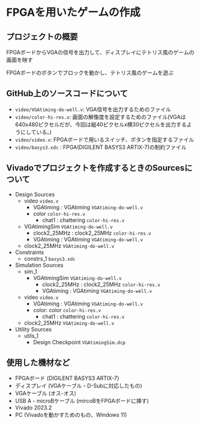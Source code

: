 # FPGAを用いたゲームの作成
## プロジェクトの概要
FPGAボードからVGAの信号を出力して、ディスプレイにテトリス風のゲームの画面を映す

FPGAボードのボタンでブロックを動かし、テトリス風のゲームを遊ぶ

## GitHub上のソースコードについて
- `video/VGAtiming-do-well.v`: VGA信号を出力するためのファイル
- `video/color-hi-res.v`: 画面の解像度を設定するためのファイル(VGAは640x480ピクセルだが、今回は縦40ピクセルx横30ピクセルを出力するようにしている。)
- `video/video.v`: FPGAボードで用いるスイッチ、ボタンを指定するファイル
- `video/basys3.xdc` : FPGA(DIGILENT BASYS3 ARTIX-7)の制約ファイル

## Vivadoでプロジェクトを作成するときのSourcesについて
- Design Sources
	- video `video.v`
		- VGAtiming : VGAtiming `VGAtiming-do-well.v`
		- color `color-hi-res.v`
			- chat1 : chattering `color-hi-res.v`
	- VGAtimingSim `VGAtiming-do-well.v`
		- clock2_25MHz : clock2_25MHz `color-hi-res.v`
		- VGAtiming : VGAtiming `VGAtiming-do-well.v`
	- clock2_25MHz `VGAtiming-do-well.v`
- Constraints
	- constrs_1
		`basys3.xdc`
- Simulation Sources
	- sim_1
		- VGAtimingSim `VGAtiming-do-well.v` 
			- clock2_25MHz : clock2_25MHz `color-hi-res.v`
			- VGAtiming : VGAtiming `VGAtiming-do-well.v`
	- video `video.v`
    	- VGAtiming : VGAtiming `VGAtiming-do-well.v`
    	- color: color `color-hi-res.v`
        	- chat1 : chattering `color-hi-res.v`
  	- clock2_25MHz `VGAtiming-do-well.v`
- Utility Sources
    - utils_1
        - Design Checkpoint
			`VGAtimingSim.dcp`


## 使用した機材など
- FPGAボード (DIGILENT BASYS3 ARTIX-7)
- ディスプレイ (VGAケーブル・D-Subに対応したもの)
- VGAケーブル (オス-オス)
- USB A - microBケーブル (mircoBをFPGAボードに挿す)
- Vivado 2023.2
- PC (Vivadoを動かすためのもの、Windows 11)